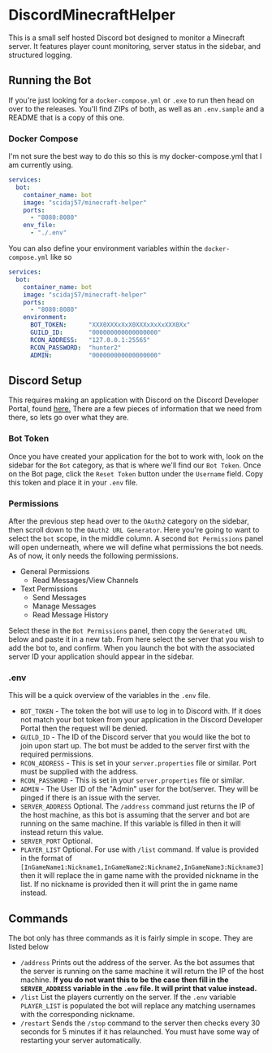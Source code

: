 # DiscordMinecraftHelper

This is a small self hosted Discord bot designed to monitor a Minecraft server. It features player count monitoring, server status in the sidebar, and structured logging.

## Running the Bot

If you're just looking for a `docker-compose.yml` or `.exe` to run then head on over to the releases. You'll find ZIPs of both, as well as an `.env.sample` and a README that is a copy of this one.

### Docker Compose

I'm not sure the best way to do this so this is my docker-compose.yml that I am currently using.

```YAML
services:
  bot:
    container_name: bot
    image: "scidaj57/minecraft-helper"
    ports:
      - "8080:8080"
    env_file:
      - "./.env"
```

You can also define your environment variables within the `docker-compose.yml` like so

```YAML
services:
  bot:
    container_name: bot
    image: "scidaj57/minecraft-helper"
    ports:
      - "8080:8080"
    environment:
      BOT_TOKEN:      "XXX0XXXxXxX0XXXxXxXxXXX0Xx"
      GUILD_ID:       "000000000000000000"
      RCON_ADDRESS:   "127.0.0.1:25565"
      RCON_PASSWORD:  "hunter2"
      ADMIN:          "000000000000000000" 
```

## Discord Setup

This requires making an application with Discord on the Discord Developer Portal, found [here.](https://discord.com/developers/applications) There are a few pieces of information that we need from there, so lets go over what they are.

### Bot Token

Once you have created your application for the bot to work with, look on the sidebar for the `Bot` category, as that is where we'll find our `Bot Token`. Once on the Bot page, click the `Reset Token` button under the `Username` field. Copy this token and place it in your `.env` file.

### Permissions

After the previous step head over to the `OAuth2` category on the sidebar, then scroll down to the `OAuth2 URL Generator`. Here you're going to want to select the `bot` scope, in the middle column. A second `Bot Permissions` panel will open underneath, where we will define what permissions the bot needs. As of now, it only needs the following permissions.

* General Permissions
  * Read Messages/View Channels
* Text Permissions
  * Send Messages
  * Manage Messages
  * Read Message History

Select these in the `Bot Permissions` panel, then copy the `Generated URL` below and paste it in a new tab. From here select the server that you wish to add the bot to, and confirm. When you launch the bot with the associated server ID your application should appear in the sidebar.

<a id=".env"></a>
### .env

This will be a quick overview of the variables in the `.env` file.

* `BOT_TOKEN` - The token the bot will use to log in to Discord with. If it does not match your bot token from your application in the Discord Developer Portal then the request will be denied.
* `GUILD_ID` - The ID of the Discord server that you would like the bot to join upon start up. The bot must be added to the server first with the required permissions.
* `RCON_ADDRESS` - This is set in your `server.properties` file or similar. Port must be supplied with the address.
* `RCON_PASSWORD` - This is set in your `server.properties` file or similar.
* `ADMIN` - The User ID of the "Admin" user for the bot/server. They will be pinged if there is an issue with the server.
* `SERVER_ADDRESS` Optional. The `/address` command just returns the IP of the host machine, as this bot is assuming that the server and bot are running on the same machine. If this variable is filled in then it will instead return this value.
* `SERVER_PORT` Optional.
* `PLAYER_LIST` Optional. For use with `/list` command. If value is provided in the format of `[InGameName1:Nickname1,InGameName2:Nickname2,InGameName3:Nickname3]` then it will replace the in game name with the provided nickname in the list. If no nickname is provided then it will print the in game name instead.

## Commands

The bot only has three commands as it is fairly simple in scope. They are listed below

* `/address` Prints out the address of the server. As the bot assumes that the server is running on the same machine it will return the IP of the host machine. **If you do not want this to be the case then fill in the `SERVER_ADDRESS` variable in the `.env` file. It will print that value instead.**
* `/list` List the players currently on the server. If the `.env` variable `PLAYER_LIST` is populated the bot will replace any matching usernames with the corresponding nickname.
* `/restart` Sends the `/stop` command to the server then checks every 30 seconds for 5 minutes if it has relaunched. You must have some way of restarting your server automatically. 
